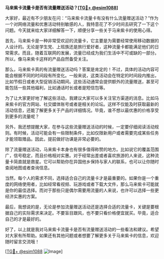 **马来紫卡流量卡是否有流量赠送活动？[[TG💪+ @esim1088](https://t.me/s/esim1088)]**

大家好，最近有不少朋友在问：“马来紫卡流量卡有没有什么流量赠送活动？”作为一个对网络流量和优惠活动特别敏感的人，我特意花了不少时间去研究了一下这个问题。今天就来给大家详细解答一下，顺便分享一些关于马来紫卡的使用心得。

首先，马来紫卡是一种非常受欢迎的流量卡，它主要是为需要经常使用移动数据的人设计的。无论是学生党、上班族还是旅行爱好者，这种流量卡都能满足他们的日常需求。而且，随着互联网的发展，流量已经成为我们生活中不可或缺的一部分。所以，像马来紫卡这样的产品自然备受关注。

那么，马来紫卡真的有流量赠送活动吗？答案是肯定的！不过，具体的活动内容可能会根据不同的时间段有所变化。一般来说，这类活动会在特定的时间段内推出，比如节假日或者大型促销活动期间。这些活动通常会提供额外的流量赠送，甚至可能包括一些其他福利，比如通话时长或者是短信包等。

为了让大家更好地了解这些活动，我建议大家可以多关注官方渠道的消息。比如马来紫卡的官方网站、社交媒体账号或者是相关的论坛。这样不仅能及时获取最新的活动信息，还能了解更多关于产品的详细情况。毕竟，谁不想以最优惠的价格享受到更多的流量呢？

另外，我还想提醒大家，在参与这些流量赠送活动的时候，一定要仔细阅读活动规则。有时候，活动可能会有一些限制条件，比如仅限新用户或者需要完成某些任务才能领取赠品。因此，提前做好功课是非常必要的。

除了流量赠送活动，马来紫卡本身也有很多值得称赞的地方。比如说它的覆盖范围广，信号稳定，而且价格相对实惠。对于经常出差或者喜欢旅游的人来说，这种流量卡简直就是救星。它可以帮助你在异国他乡保持与家人的联系，也可以让你随时查阅地图或者查询信息。

当然，每个人的需求不同，选择适合自己的流量卡才是最重要的。如果你是一个重度的网络使用者，比如经常看视频、玩游戏或者下载大文件，那么马来紫卡可能就是你的最佳选择。而对于那些只是偶尔需要用流量的人来说，也许可以选择一些更经济实惠的方案。

最后，我想说的是，无论是参加流量赠送活动还是选择合适的流量卡，关键是要根据自己的实际需求来决定。不要盲目跟风，也不要只看价格便宜就买。毕竟，适合自己的才是最好的。

好了，以上就是我对马来紫卡流量卡是否有流量赠送活动的一些看法和建议。希望对大家有所帮助。如果还有其他问题或者想要了解更多关于马来紫卡的信息，欢迎随时留言交流哦！

[[TG💪+ @esim1088](https://t.me/s/esim1088) ![Image](https://i.postimg.cc/4NQfJmqS/Snipaste-2025-05-13-00-14-12.png)]